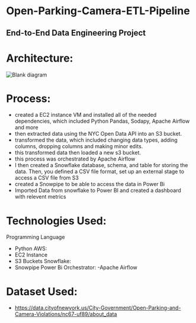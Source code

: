 # Open-Parking-Camera-ETL-Pipeline
## End-to-End Data Engineering Project 

# Architecture: 

![Blank diagram](https://github.com/user-attachments/assets/5e3f2e54-b905-4781-8078-bf4ce8ee7ae4)


# Process:
- created a EC2 instance VM and installed all of the needed dependencies, which included Python Pandas, Sodapy, Apache Airflow and more
- then extracted data using the NYC Open Data API into an S3 bucket.
- transformed the data, which included changing data types, adding columns, dropping columns and making minor edits.
- this transformed data then loaded a new s3 bucket.
- this process was orchestrated by Apache Airflow
- I then created a Snowflake database, schema, and table for storing the  data. Then, you defined a CSV file format, set up an external stage to access a CSV file from S3
- created a Snowpipe to be able to access the data in Power Bi
- Imported Data from snowflake to Power BI and created a dashboard with relevent metrics

# Technologies Used:

Programming Language
- Python
AWS:
- EC2 Instance
- S3 Buckets
Snowflake:
- Snowpipe
Power Bi
Orchestrator:
-Apache Airflow

# Dataset Used:
- https://data.cityofnewyork.us/City-Government/Open-Parking-and-Camera-Violations/nc67-uf89/about_data

